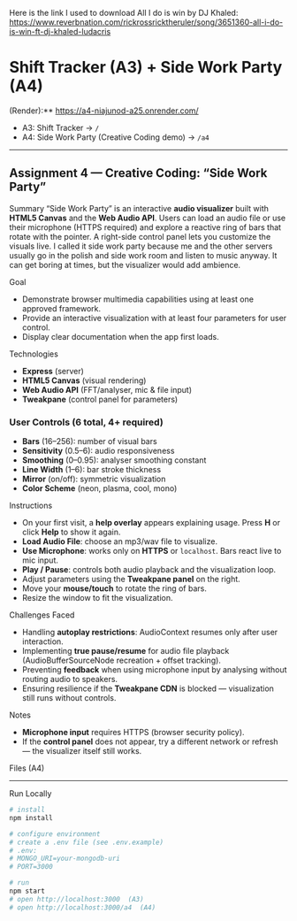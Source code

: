 Here is the link I used to download All I do is win by DJ Khaled:
https://www.reverbnation.com/rickrossricktheruler/song/3651360-all-i-do-is-win-ft-dj-khaled-ludacris

# Shift Tracker (A3) + Side Work Party (A4)

(Render):** https://a4-niajunod-a25.onrender.com/  
- A3: Shift Tracker → `/`  
- A4: Side Work Party (Creative Coding demo) → `/a4`

---

## Assignment 4 — Creative Coding: “Side Work Party”

Summary
“Side Work Party” is an interactive **audio visualizer** built with **HTML5 Canvas** and the **Web Audio API**. Users can load an audio file or use their microphone (HTTPS required) and explore a reactive ring of bars that rotate with the pointer. A right-side control panel lets you customize the visuals live. I called it side work party because me and the other servers usually go in the polish and side work room and listen to music anyway. It can get boring at times, but the visualizer would add ambience. 

Goal
- Demonstrate browser multimedia capabilities using at least one approved framework.  
- Provide an interactive visualization with at least four parameters for user control.  
- Display clear documentation when the app first loads.  

Technologies
- **Express** (server)  
- **HTML5 Canvas** (visual rendering)  
- **Web Audio API** (FFT/analyser, mic & file input)  
- **Tweakpane** (control panel for parameters)  

### User Controls (6 total, 4+ required)
- **Bars** (16–256): number of visual bars  
- **Sensitivity** (0.5–6): audio responsiveness  
- **Smoothing** (0–0.95): analyser smoothing constant  
- **Line Width** (1–6): bar stroke thickness  
- **Mirror** (on/off): symmetric visualization  
- **Color Scheme** (neon, plasma, cool, mono)  

Instructions
- On your first visit, a **help overlay** appears explaining usage. Press **H** or click **Help** to show it again.  
- **Load Audio File**: choose an mp3/wav file to visualize.  
- **Use Microphone**: works only on **HTTPS** or `localhost`. Bars react live to mic input.  
- **Play / Pause**: controls both audio playback and the visualization loop.  
- Adjust parameters using the **Tweakpane panel** on the right.  
- Move your **mouse/touch** to rotate the ring of bars.  
- Resize the window to fit the visualization.  

Challenges Faced
- Handling **autoplay restrictions**: AudioContext resumes only after user interaction.  
- Implementing **true pause/resume** for audio file playback (AudioBufferSourceNode recreation + offset tracking).  
- Preventing **feedback** when using microphone input by analysing without routing audio to speakers.  
- Ensuring resilience if the **Tweakpane CDN** is blocked — visualization still runs without controls.  

Notes
- **Microphone input** requires HTTPS (browser security policy).  
- If the **control panel** does not appear, try a different network or refresh — the visualizer itself still works.  

Files (A4)

---

Run Locally

```bash
# install
npm install

# configure environment
# create a .env file (see .env.example)
# .env:
# MONGO_URI=your-mongodb-uri
# PORT=3000

# run
npm start
# open http://localhost:3000  (A3)
# open http://localhost:3000/a4  (A4)

